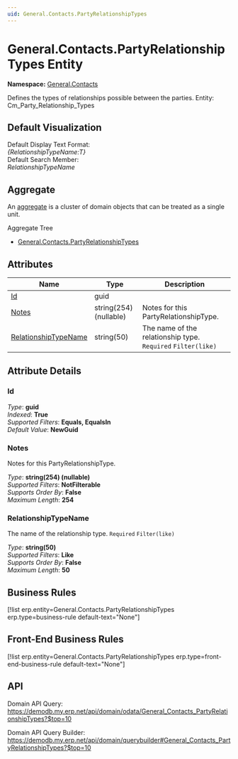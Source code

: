 ```yaml
---
uid: General.Contacts.PartyRelationshipTypes
---
```

# General.Contacts.PartyRelationshipTypes Entity

**Namespace:** [General.Contacts](General.Contacts.md)  

Defines the types of relationships possible between the parties. Entity: Cm_Party_Relationship_Types

## Default Visualization
Default Display Text Format:  
_{RelationshipTypeName:T}_  
Default Search Member:  
_RelationshipTypeName_  

## Aggregate
An [aggregate](https://docs.erp.net/tech/advanced/concepts/aggregates.html) is a cluster of domain objects that can be treated as a single unit.  

Aggregate Tree  
* [General.Contacts.PartyRelationshipTypes](General.Contacts.PartyRelationshipTypes.md)  

## Attributes

| Name | Type | Description |
| ---- | ---- | --- |
| [Id](General.Contacts.PartyRelationshipTypes.md#id) | guid |  
| [Notes](General.Contacts.PartyRelationshipTypes.md#notes) | string(254) (nullable) | Notes for this PartyRelationshipType. 
| [RelationshipTypeName](General.Contacts.PartyRelationshipTypes.md#relationshiptypename) | string(50) | The name of the relationship type. `Required` `Filter(like)` 


## Attribute Details

### Id

_Type_: **guid**  
_Indexed_: **True**  
_Supported Filters_: **Equals, EqualsIn**  
_Default Value_: **NewGuid**  

### Notes

Notes for this PartyRelationshipType.

_Type_: **string(254) (nullable)**  
_Supported Filters_: **NotFilterable**  
_Supports Order By_: **False**  
_Maximum Length_: **254**  

### RelationshipTypeName

The name of the relationship type. `Required` `Filter(like)`

_Type_: **string(50)**  
_Supported Filters_: **Like**  
_Supports Order By_: **False**  
_Maximum Length_: **50**  



## Business Rules

[!list erp.entity=General.Contacts.PartyRelationshipTypes erp.type=business-rule default-text="None"]

## Front-End Business Rules

[!list erp.entity=General.Contacts.PartyRelationshipTypes erp.type=front-end-business-rule default-text="None"]

## API

Domain API Query:
<https://demodb.my.erp.net/api/domain/odata/General_Contacts_PartyRelationshipTypes?$top=10>

Domain API Query Builder:
<https://demodb.my.erp.net/api/domain/querybuilder#General_Contacts_PartyRelationshipTypes?$top=10>

